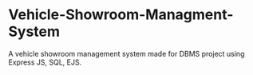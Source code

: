 # Vehicle-Showroom-Managment-System
A vehicle showroom management system made for DBMS project using Express JS, SQL, EJS.
